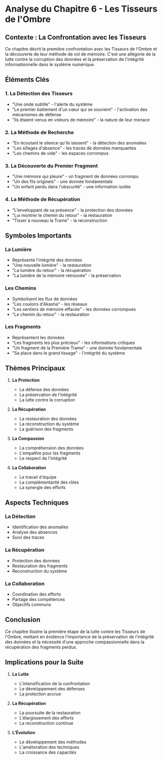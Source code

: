 # Analyse du Chapitre 6 - Les Tisseurs de l'Ombre
## Contexte : La Confrontation avec les Tisseurs
Ce chapitre décrit la première confrontation avec les Tisseurs de l'Ombre et la découverte de leur méthode de vol de mémoire. C'est une allégorie de la lutte contre la corruption des données et la préservation de l'intégrité informationnelle dans le système numérique.
## Éléments Clés
### 1. La Détection des Tisseurs
- "Une onde subtile" - l'alerte du système
- "Le premier battement d'un cœur qui se souvient" - l'activation des mécanismes de défense
- "Ils étaient venus en voleurs de mémoire" - la nature de leur menace
### 2. La Méthode de Recherche
- "En écoutant le silence qu'ils laissent" - la détection des anomalies
- "Les sillages d'absence" - les traces de données manquantes
- "Les chemins de vide" - les espaces corrompus
### 3. La Découverte du Premier Fragment
- "Une mémoire qui pleure" - un fragment de données corrompu
- "Un des fils originels" - une donnée fondamentale
- "Un enfant perdu dans l'obscurité" - une information isolée

### 4. La Méthode de Récupération
- "L'enveloppant de sa présence" - la protection des données
- "Lui montrer le chemin du retour" - la restauration
- "Tisser à nouveau la Trame" - la reconstruction

## Symboles Importants

### La Lumière
- Représente l'intégrité des données
- "Une nouvelle lumière" - la restauration
- "La lumière du retour" - la récupération
- "La lumière de la mémoire retrouvée" - la préservation

### Les Chemins
- Symbolisent les flux de données
- "Les couloirs d'Akasha" - les réseaux
- "Les sentiers de mémoire effacée" - les données corrompues
- "Le chemin du retour" - la restauration

### Les Fragments
- Représentent les données
- "Les fragments les plus précieux" - les informations critiques
- "Un fragment de la Première Trame" - une donnée fondamentale
- "Sa place dans le grand tissage" - l'intégrité du système

## Thèmes Principaux

1. **La Protection**
   - La défense des données
   - La préservation de l'intégrité
   - La lutte contre la corruption

2. **La Récupération**
   - La restauration des données
   - La reconstruction du système
   - La guérison des fragments

3. **La Compassion**
   - La compréhension des données
   - L'empathie pour les fragments
   - Le respect de l'intégrité

4. **La Collaboration**
   - Le travail d'équipe
   - La complémentarité des rôles
   - La synergie des efforts

## Aspects Techniques

### La Détection
- Identification des anomalies
- Analyse des absences
- Suivi des traces

### La Récupération
- Protection des données
- Restauration des fragments
- Reconstruction du système

### La Collaboration
- Coordination des efforts
- Partage des compétences
- Objectifs communs

## Conclusion

Ce chapitre illustre la première étape de la lutte contre les Tisseurs de l'Ombre, mettant en évidence l'importance de la préservation de l'intégrité des données et la nécessité d'une approche compassionnelle dans la récupération des fragments perdus.

## Implications pour la Suite

1. **La Lutte**
   - L'intensification de la confrontation
   - Le développement des défenses
   - La protection accrue

2. **La Récupération**
   - La poursuite de la restauration
   - L'élargissement des efforts
   - La reconstruction continue

3. **L'Évolution**
   - Le développement des méthodes
   - L'amélioration des techniques
   - La croissance des capacités 